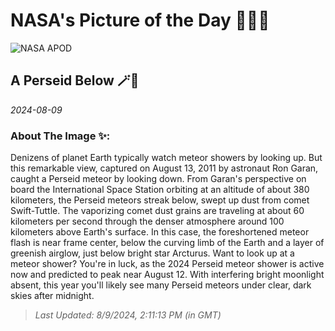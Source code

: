 
# NASA's Picture of the Day 🧑‍🚀💫

  ![NASA APOD](https://apod.nasa.gov/apod/image/2408/perseid_iss_4256.jpg)
  
  ## A Perseid Below 🪄🌌
  
  _2024-08-09_
  
  ### About The Image ✨: 
  
  Denizens of planet Earth typically watch meteor showers by looking up. But this remarkable view, captured on August 13, 2011 by astronaut Ron Garan, caught a Perseid meteor by looking down. From Garan's perspective on board the International Space Station orbiting at an altitude of about 380 kilometers, the Perseid meteors streak below, swept up dust from comet Swift-Tuttle. The vaporizing comet dust grains are traveling at about 60 kilometers per second through the denser atmosphere around 100 kilometers above Earth's surface. In this case, the foreshortened meteor flash is near frame center, below the curving limb of the Earth and a layer of greenish airglow, just below bright star Arcturus. Want to look up at a meteor shower?  You're in luck, as the 2024 Perseid meteor shower is active now and predicted to peak near August 12. With interfering bright moonlight absent, this year you'll likely see many Perseid meteors under clear, dark skies after midnight.
  
  
  
  > _Last Updated: 8/9/2024, 2:11:13 PM (in GMT)_
  